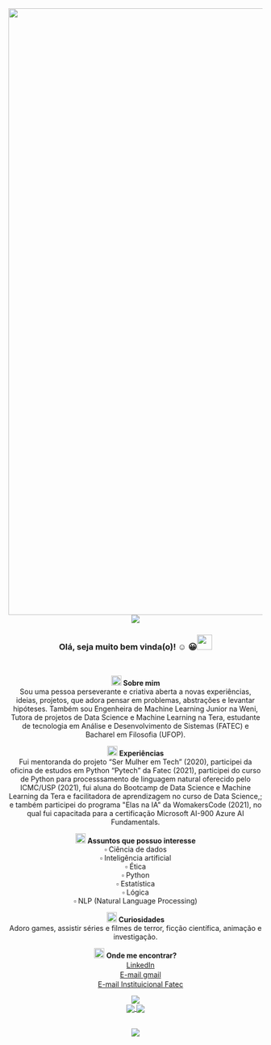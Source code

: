 <img src= "https://user-images.githubusercontent.com/72058182/185760299-082c240f-0e4e-425e-922a-63aecbcd4825.jpg" width="1200px">

<center>
<center>

 <img src="https://user-images.githubusercontent.com/72058182/185769243-14aca4ca-81db-4328-9c9e-607795a59214.png">
 
### Olá, seja muito bem vinda(o)! :relaxed: :grinning:<img src="https://i.gifer.com/origin/e3/e3625ebc70ccaed5f2414dc14b3c1d3b_w200.webp" width="30px"></h2></h2>
<br>

<img src="https://user-images.githubusercontent.com/72058182/185769297-6b002c62-8425-4a87-84ee-1a393a7f3b6a.png" width="20px" height="20px"></h2></h2>  **Sobre mim** <br>
Sou uma pessoa perseverante e criativa aberta a novas experiências, ideias, projetos, que adora pensar em problemas, abstrações e levantar hipóteses.
Também sou Engenheira de Machine Learning Junior na Weni, Tutora de projetos de Data Science e Machine Learning na Tera, estudante de tecnologia em Análise e Desenvolvimento de Sistemas (FATEC) e Bacharel em Filosofia (UFOP). 
<br>

<img src="https://user-images.githubusercontent.com/72058182/185769297-6b002c62-8425-4a87-84ee-1a393a7f3b6a.png" width="20px" height="20px"></h2></h2>  **Experiências** <br>
Fui mentoranda do projeto “Ser Mulher em Tech” (2020), participei da oficina de estudos em Python “Pytech” da Fatec (2021), participei do curso de Python para processsamento de linguagem natural oferecido pelo ICMC/USP (2021), fui aluna do Bootcamp de Data Science e Machine Learning da Tera e facilitadora de aprendizagem no curso de Data Science,; e também participei do programa "Elas na IA" da WomakersCode (2021), no qual fui capacitada para a certificação Microsoft AI-900 Azure AI Fundamentals.
<br>

<img src="https://user-images.githubusercontent.com/72058182/185769297-6b002c62-8425-4a87-84ee-1a393a7f3b6a.png" width="20px" height="20px"></h2></h2>  **Assuntos que possuo interesse**<br>
:white_small_square: Ciência de dados <br>
:white_small_square: Inteligência artificial <br>
:white_small_square: Ética <br>
:white_small_square: Python <br>
:white_small_square: Estatística <br>
:white_small_square: Lógica <br>
:white_small_square: NLP (Natural Language Processing)<br>


<img src="https://user-images.githubusercontent.com/72058182/185769297-6b002c62-8425-4a87-84ee-1a393a7f3b6a.png" width="20px" height="20px"></h2></h2>  **Curiosidades** <br> Adoro games, assistir séries e filmes de terror, ficção científica, animação e investigação. 

 <img src="https://user-images.githubusercontent.com/72058182/185769297-6b002c62-8425-4a87-84ee-1a393a7f3b6a.png" width="20px" height="20px"> **Onde me encontrar?**  <br>
<a href="https://www.linkedin.com/in/mel-5664a1bb/">
<img src="https://user-images.githubusercontent.com/72058182/185769872-187b55e5-a7fe-44eb-8a10-9de5e5b241b4.png" width="16"></img></a> [LinkedIn](https://www.linkedin.com/in/mel-5664a1bb/)<br>
<img src="https://user-images.githubusercontent.com/72058182/185770010-0208e8bb-2198-4460-a67e-aa08b30b7db0.png" width="16"></img></a>  [E-mail gmail](meliza.caug@gmail.com)<br>
<img src="https://user-images.githubusercontent.com/72058182/185770010-0208e8bb-2198-4460-a67e-aa08b30b7db0.png" width="16"></img></a> 
[E-mail Instituicional Fatec](mel.augusto@fatec.sp.gov.br) 


<img src="https://user-images.githubusercontent.com/72058182/185769243-14aca4ca-81db-4328-9c9e-607795a59214.png">
<br>

<a href="https://github.com/anuraghazra/github-readme-stats">
  <img align="center" src="https://github-readme-stats.vercel.app/api?username=Mel-iza&show_icons=true&show_icons=true&theme=gruvbox_light&hide=prs, stars" />
</a>
<a href="https://github.com/anuraghazra/github-readme-stats">
  <img align="center" src="https://github-readme-stats.vercel.app/api/top-langs/?username=Mel-iza&show_icons=true&theme=gruvbox_light" />
</a>

<br>
  
<br>
  
  ![](https://komarev.com/ghpvc/?username=Mel-iza&color=yellow&style=flat)
<!--
**Mel-iza/Mel-Iza** is a ✨ _special_ ✨ repository because its `README.md` (this file) appears on your GitHub profile.

Here are some ideas to get you started:

- 🔭 I’m currently working on ...
- 🌱 I’m currently learning ...
- 👯 I’m looking to collaborate on ...
- 🤔 I’m looking for help with ...
- 💬 Ask me about ...
- 📫 How to reach me: ...
- 😄 Pronouns: ...
- ⚡ Fun fact: ...
-->
